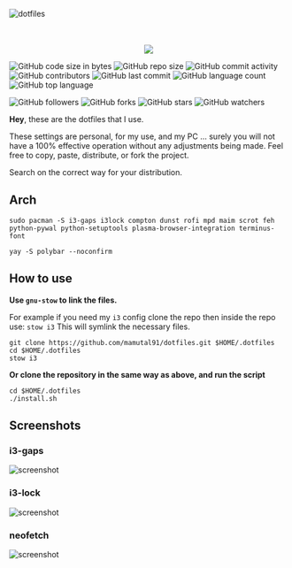 ![dotfiles](https://dotfiles.github.io/images/dotfiles-logo.png)
<p align="center">
  <br><br>
  <img src="https://i.imgur.com/pVGr7tX.png">
</p>

![GitHub code size in bytes](https://img.shields.io/github/languages/code-size/mamutal91/dotfiles)
![GitHub repo size](https://img.shields.io/github/repo-size/mamutal91/dotfiles)
![GitHub commit activity](https://img.shields.io/github/commit-activity/m/mamutal91/dotfiles)
![GitHub contributors](https://img.shields.io/github/contributors/mamutal91/dotfiles)
![GitHub last commit](https://img.shields.io/github/last-commit/mamutal91/dotfiles)
![GitHub language count](https://img.shields.io/github/languages/count/mamutal91/dotfiles)
![GitHub top language](https://img.shields.io/github/languages/top/mamutal91/dotfiles)

![GitHub followers](https://img.shields.io/github/followers/mamutal91?style=social)
![GitHub forks](https://img.shields.io/github/forks/mamutal91/dotfiles?style=social)
![GitHub stars](https://img.shields.io/github/stars/mamutal91/dotfiles?style=social)
![GitHub watchers](https://img.shields.io/github/watchers/mamutal91/dotfiles?style=social)


**Hey**, these are the dotfiles that I use.

These settings are personal, for my use, and my PC ... surely you will not have a 100% effective operation without any adjustments being made. Feel free to copy, paste, distribute, or fork the project.

Search on the correct way for your distribution.

## Arch
```
sudo pacman -S i3-gaps i3lock compton dunst rofi mpd maim scrot feh python-pywal python-setuptools plasma-browser-integration terminus-font
```

```
yay -S polybar --noconfirm
```

## How to use

**Use `gnu-stow` to link the files.**

For example if you need my `i3` config clone the repo then inside the repo use:
`stow i3`
This will symlink the necessary files.

```
git clone https://github.com/mamutal91/dotfiles.git $HOME/.dotfiles
cd $HOME/.dotfiles
stow i3
```

**Or clone the repository in the same way as above, and run the script**
```
cd $HOME/.dotfiles
./install.sh
```

## Screenshots

### i3-gaps
![screenshot](https://raw.githubusercontent.com/mamutal91/dotfiles/master/files/.config/files/screenshots/i3-gaps.png)
### i3-lock
![screenshot](https://raw.githubusercontent.com/mamutal91/dotfiles/master/files/.config/files/screenshots/i3lock.png)
### neofetch
![screenshot](https://raw.githubusercontent.com/mamutal91/dotfiles/master/files/.config/files/screenshots/neofetch.png)
